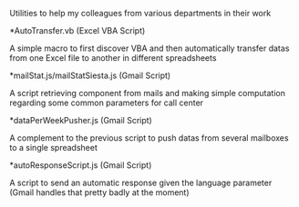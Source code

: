 Utilities to help my colleagues from various departments in their work

*AutoTransfer.vb (Excel VBA Script)

A simple macro to first discover VBA and then automatically transfer datas from one Excel file to another in different spreadsheets

*mailStat.js/mailStatSiesta.js (Gmail Script)

A script retrieving component from mails and making simple computation regarding some common parameters for call center

*dataPerWeekPusher.js (Gmail Script)

A complement to the previous script to push datas from several mailboxes to a single spreadsheet

*autoResponseScript.js (Gmail Script)

A script to send an automatic response given the language parameter (Gmail handles that pretty badly at the moment)